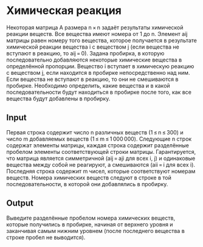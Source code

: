 # Химическая реакция
Некоторая матрица A размера n × n задаёт результаты химической реакции веществ. Все вещества имеют номера от 1 до n. Элемент aij матрицы равен номеру того вещества, которое получается в результате химической реакции вещества i с веществом j (если вещества не вступают в реакцию, то aij = 0). Задана пробирка, в которую последовательно добавляются некоторые химические вещества в определённой пропорции. Вещество i вступает в химическую реакцию с веществом j, если находится в пробирке непосредственно над ним. Если вещества не вступают в реакцию, то они не смешиваются в пробирке. Необходимо определить, какие вещества и в какой последовательности будут находиться в пробирке после того, как все вещества будут добавлены в пробирку.

## Input
Первая строка содержит число n различных веществ (1 ≤ n ≤ 300) и число m добавляемых веществ (1 ≤ m ≤ 1 000 000). Следующие n строк содержат элементы матрицы, каждая строка содержит разделённые пробелом элементы соответствующей строки матрицы. Гарантируется, что матрица является симметричной (aij = aji для всех i, j) и одинаковые вещества между собой не реагируют, а смешиваются (aii = i для всех i). Последняя строка содержит m чисел, которые соответствуют номерам веществ. Номера химических веществ следуют в строке в той последовательности, в которой они добавлялись в пробирку.

## Output
Выведите разделённые пробелом номера химических веществ, которые получились в пробирке, начиная от верхнего уровня и заканчивая самым нижним уровнем (после последнего вещества в строке пробел не выводится).
